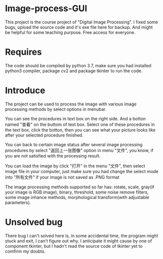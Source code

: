 # Image-process-GUI
This project is the course project of "Digital Image Processing". I fixed some bugs, upload the source code and it's exe file here for backup. And might be helpful for some teaching purpose. Free access for everyone.

# Requires
The code should be compiled by python 3.7, make sure you had installed python3 compiler, package cv2 and package tkinter to run the code.

# Introduce
The project can be used to process the image with various image processing methods by select options in menubar. 

You can see the procedures in text box on the right side. And a botton named "查看" on the buttom of text box. Select one of these procedures in the text box, click the botton, then you can see what your picture looks like after your selected procedure finished. 

You can back to certain image status after several image processing procedures by select "返回上一张图像" option in menu "文件", you know, if you are not satisfied with the processing result.

You can load the image by click "打开" in the menu "文件", then select image file in your computer, just make sure you had change the select mode into "所有文件" if your image is not saved as .PNG format

The image processing methods supported so far has: 
rotate, scale, gray(if your image is RGB image), binary, threshold, some noise remove filters, some image inhance methods, morphological transform(with adjustable parameters).

# Unsolved bug
There bug I can't solved here is, in some accidental time, the program might stuck and exit, I can't figure out why. I anticipate it might cause by one of component tkinter, but I hadn't read the source code of tkinter yet to comfirm my doubts.
